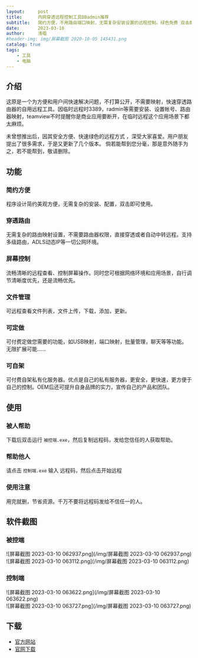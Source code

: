 ```yaml
---
layout:     post
title:      内网穿透远程控制工具DBadmin推荐
subtitle:   简约方便，不用路由端口映射，无需复杂安装设置的远程控制。绿色免费 双击即用 用完就删。支持ADSL动态IP、城域网 、多级路由等所有公网。
date:       2023-03-10
author:     浅唱
#header-img: img/屏幕截图 2020-10-05 145431.png
catalog: true
tags:
    - 工具
    - 电脑
---
```



## 介绍

这原是一个为方便和用户间快速解决问题，不打算公开，不需要映射，快速穿透路由器的自用远程工具。因临时远程时3389，radmin等需要安装、设置帐号、路由器映射，teamview不时提醒你是商业应用要断开，在临时远程这个应用场景下都太麻烦。    

未曾想推出后，因其安全方便、快速绿色的远程方式 ，深受大家喜爱。用户朋友提出了很多需求，于是又更新了几个版本。 倘若能帮到您分毫，那是意外随手为之，若不能帮到，敬请删除。

## 功能 

### 简约方便
程序设计简约美观方便，无需复杂的安装、配置，双击即可使用。
### 穿透路由
无需复杂的路由映射设置，不需要路由器权限，直接穿透或者自动中转远程。支持多级路由，ADLS动态IP等一切公网环境。
### 屏幕控制
流畅清晰的远程查看、控制屏幕操作。同时您可根据网络环境和应用场景，自行调节清晰度优先，还是流畅优先。
### 文件管理
可远程查看文件列表，文件上传，下载，添加，更新。
### 可定做
可付费定做您需要的功能，如USB映射，端口映射，批量管理，聊天等等功能。 无限扩展可能……
### 可自架
可付费自架私有化服务器。优点是自己的私有服务器，更安全，更快速，更方便于自己的控制。OEM后还可提升自身品牌的实力，宣传自己的产品和团队。

## 使用
### 被人帮助
下载后双击运行 `被控端.exe`，然后复制远程码，发给您信任的人获取帮助。


### 帮助他人
请点击 `控制端.exe` 输入 远程码，然后点击开始远程


### 使用注意
用完就删，节省资源。千万不要将远程码发给不信任一的人。
## 软件截图
### 被控端
![屏幕截图 2023-03-10 062937.png](/img/屏幕截图 2023-03-10 062937.png)    
![屏幕截图 2023-03-10 063112.png](/img/屏幕截图 2023-03-10 063112.png)    
### 控制端
![屏幕截图 2023-03-10 063622.png](/img/屏幕截图 2023-03-10 063622.png)    
![屏幕截图 2023-03-10 063727.png](/img/屏幕截图 2023-03-10 063727.png)

## 下载
- [官方网站](https://slser.com/)    
- [官网下载](http://down.slser.com/)